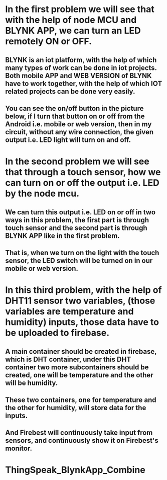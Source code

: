 <h1>In the first problem we will see that with the help of node MCU and BLYNK APP, we can turn an LED remotely ON or OFF.</h1>
<h2>BLYNK is an iot platform, with the help of which many types of work can be done in iot projects. Both mobile APP and WEB VERSION of BLYNK have to work together, with the help of which IOT related projects can be done very easily.</h2>
<h2>You can see the on/off button in the picture below, if I turn that button on or off from the Android i.e. mobile or web version, then in my circuit, without any wire connection, the given output i.e. LED light will turn on and off.</h2>

<h1>In the second problem we will see that through a touch sensor, how we can turn on or off the output i.e. LED by the node mcu.</h1>
<h2>We can turn this output i.e. LED on or off in two ways in this problem, the first part is through touch sensor and the second part is through BLYNK APP like in the first problem.</h2>
<h2>That is, when we turn on the light with the touch sensor, the LED switch will be turned on in our mobile or web version.</h2>

<h1>In this third problem, with the help of DHT11 sensor two variables, (those variables are temperature and humidity) inputs, those data have to be uploaded to firebase.</h1>
<h2>A main container should be created in firebase, which is DHT container, under this DHT container two more subcontainers should be created, one will be temperature and the other will be humidity.</h2>
<h2>These two containers, one for temperature and the other for humidity, will store data for the inputs.</h2>
<h2>And Firebest will continuously take input from sensors, and continuously show it on Firebest's monitor.</h2>

<h1>ThingSpeak_BlynkApp_Combine</h1>
